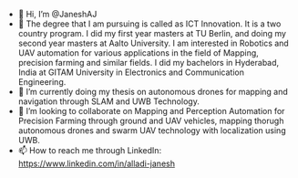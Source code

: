- 👋 Hi, I’m @JaneshAJ
- 👀 The degree that I am pursuing is called as ICT Innovation. It is a two country program. I did my first year masters at TU Berlin, and doing my second year masters at Aalto University. I am interested in Robotics and UAV automation for various applications in the field of Mapping, precision farming and similar fields. I did my bachelors in Hyderabad, India at GITAM University in Electronics and Communication Engineering. 
- 🌱 I’m currently doing my thesis on autonomous drones for mapping and navigation through SLAM and UWB Technology.
- 💞️ I’m looking to collaborate on Mapping and Perception Automation for Precision Farming through ground and UAV vehicles, mapping thorugh autonomous drones and swarm UAV technology with localization using UWB. 
- 📫 How to reach me through LinkedIn: https://www.linkedin.com/in/alladi-janesh

<!---
JaneshAJ/JaneshAJ is a ✨ special ✨ repository because its `README.md` (this file) appears on your GitHub profile.
You can click the Preview link to take a look at your changes.
--->
